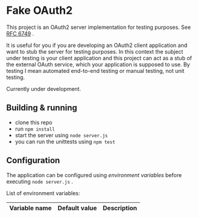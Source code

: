 # Fake OAuth2

This project is an OAuth2 server implementation for testing purposes. See [RFC 6749](https://tools.ietf.org/html/rfc6749) .  

It is useful for you if you are developing an OAuth2 client application and want to stub the server for testing purposes.
In this context the subject under testing is your client application and this project can act as a stub of the external OAuth service,
which your application is supposed to use. By testing I mean automated end-to-end testing or manual testing, not unit testing.

Currently under development.

## Building & running

 - clone this repo
 - run `npm install`
 - start the server using `node server.js`
 - you can run the unittests using `npm test`
 
## Configuration

The application can be configured using *environment variables* before executing `node server.js` .

List of environment variables:

|Variable name|Default value|Description|
|--------------|------------|----------|
